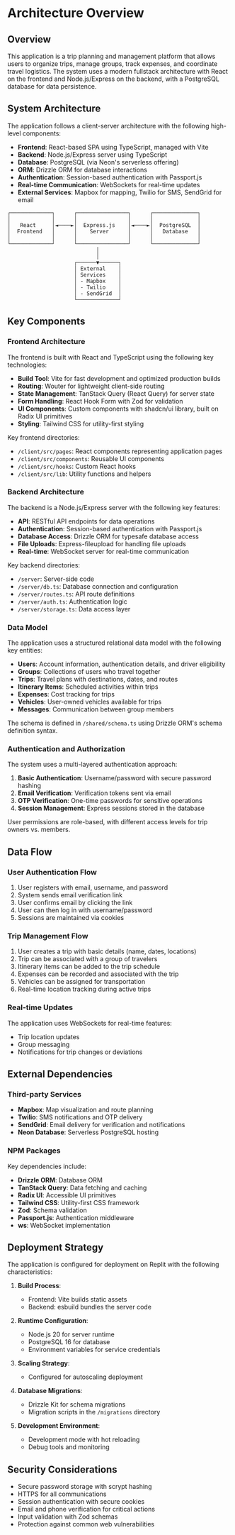 # Architecture Overview

## Overview

This application is a trip planning and management platform that allows users to organize trips, manage groups, track expenses, and coordinate travel logistics. The system uses a modern fullstack architecture with React on the frontend and Node.js/Express on the backend, with a PostgreSQL database for data persistence.

## System Architecture

The application follows a client-server architecture with the following high-level components:

- **Frontend**: React-based SPA using TypeScript, managed with Vite
- **Backend**: Node.js/Express server using TypeScript
- **Database**: PostgreSQL (via Neon's serverless offering)
- **ORM**: Drizzle ORM for database interactions
- **Authentication**: Session-based authentication with Passport.js
- **Real-time Communication**: WebSockets for real-time updates
- **External Services**: Mapbox for mapping, Twilio for SMS, SendGrid for email

```
┌─────────────┐      ┌────────────────┐      ┌──────────────┐
│             │      │                │      │              │
│   React     │◄────►│  Express.js    │◄────►│  PostgreSQL  │
│  Frontend   │      │    Server      │      │   Database   │
│             │      │                │      │              │
└─────────────┘      └────────────────┘      └──────────────┘
                            │
                            │
                     ┌──────▼──────┐
                     │ External    │
                     │ Services    │
                     │ - Mapbox    │
                     │ - Twilio    │
                     │ - SendGrid  │
                     └─────────────┘
```

## Key Components

### Frontend Architecture

The frontend is built with React and TypeScript using the following key technologies:

- **Build Tool**: Vite for fast development and optimized production builds
- **Routing**: Wouter for lightweight client-side routing
- **State Management**: TanStack Query (React Query) for server state
- **Form Handling**: React Hook Form with Zod for validation
- **UI Components**: Custom components with shadcn/ui library, built on Radix UI primitives
- **Styling**: Tailwind CSS for utility-first styling

Key frontend directories:
- `/client/src/pages`: React components representing application pages
- `/client/src/components`: Reusable UI components
- `/client/src/hooks`: Custom React hooks
- `/client/src/lib`: Utility functions and helpers

### Backend Architecture

The backend is a Node.js/Express server with the following key features:

- **API**: RESTful API endpoints for data operations
- **Authentication**: Session-based authentication with Passport.js
- **Database Access**: Drizzle ORM for typesafe database access
- **File Uploads**: Express-fileupload for handling file uploads
- **Real-time**: WebSocket server for real-time communication

Key backend directories:
- `/server`: Server-side code
- `/server/db.ts`: Database connection and configuration
- `/server/routes.ts`: API route definitions
- `/server/auth.ts`: Authentication logic
- `/server/storage.ts`: Data access layer

### Data Model

The application uses a structured relational data model with the following key entities:

- **Users**: Account information, authentication details, and driver eligibility
- **Groups**: Collections of users who travel together
- **Trips**: Travel plans with destinations, dates, and routes
- **Itinerary Items**: Scheduled activities within trips
- **Expenses**: Cost tracking for trips
- **Vehicles**: User-owned vehicles available for trips
- **Messages**: Communication between group members

The schema is defined in `/shared/schema.ts` using Drizzle ORM's schema definition syntax.

### Authentication and Authorization

The system uses a multi-layered authentication approach:

1. **Basic Authentication**: Username/password with secure password hashing
2. **Email Verification**: Verification tokens sent via email
3. **OTP Verification**: One-time passwords for sensitive operations
4. **Session Management**: Express sessions stored in the database

User permissions are role-based, with different access levels for trip owners vs. members.

## Data Flow

### User Authentication Flow

1. User registers with email, username, and password
2. System sends email verification link
3. User confirms email by clicking the link
4. User can then log in with username/password
5. Sessions are maintained via cookies

### Trip Management Flow

1. User creates a trip with basic details (name, dates, locations)
2. Trip can be associated with a group of travelers
3. Itinerary items can be added to the trip schedule
4. Expenses can be recorded and associated with the trip
5. Vehicles can be assigned for transportation
6. Real-time location tracking during active trips

### Real-time Updates

The application uses WebSockets for real-time features:
- Trip location updates
- Group messaging
- Notifications for trip changes or deviations

## External Dependencies

### Third-party Services

- **Mapbox**: Map visualization and route planning
- **Twilio**: SMS notifications and OTP delivery
- **SendGrid**: Email delivery for verification and notifications
- **Neon Database**: Serverless PostgreSQL hosting

### NPM Packages

Key dependencies include:
- **Drizzle ORM**: Database ORM
- **TanStack Query**: Data fetching and caching
- **Radix UI**: Accessible UI primitives
- **Tailwind CSS**: Utility-first CSS framework
- **Zod**: Schema validation
- **Passport.js**: Authentication middleware
- **ws**: WebSocket implementation

## Deployment Strategy

The application is configured for deployment on Replit with the following characteristics:

1. **Build Process**: 
   - Frontend: Vite builds static assets
   - Backend: esbuild bundles the server code

2. **Runtime Configuration**:
   - Node.js 20 for server runtime
   - PostgreSQL 16 for database
   - Environment variables for service credentials

3. **Scaling Strategy**:
   - Configured for autoscaling deployment

4. **Database Migrations**:
   - Drizzle Kit for schema migrations
   - Migration scripts in the `/migrations` directory

5. **Development Environment**:
   - Development mode with hot reloading
   - Debug tools and monitoring

## Security Considerations

- Secure password storage with scrypt hashing
- HTTPS for all communications
- Session authentication with secure cookies
- Email and phone verification for critical actions
- Input validation with Zod schemas
- Protection against common web vulnerabilities
